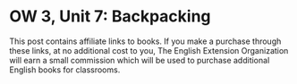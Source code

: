 
# OW 3, Unit 7: Backpacking
This post contains affiliate links to books. If you make a purchase through these links, at no additional cost to you, The English Extension Organization will earn a small commission which will be used to purchase additional English books for classrooms.
<!--stackedit_data:
eyJoaXN0b3J5IjpbLTE0MjM1NDI5ODVdfQ==
-->